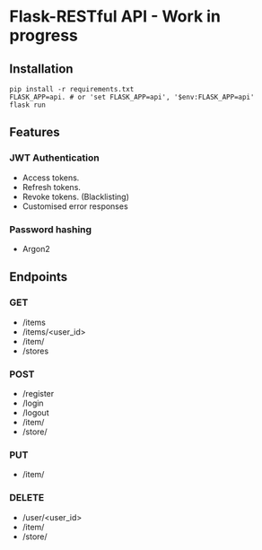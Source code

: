 # Flask-RESTful API - Work in progress

## Installation
```
pip install -r requirements.txt
FLASK_APP=api. # or 'set FLASK_APP=api', '$env:FLASK_APP=api'
flask run
```

## Features

### JWT Authentication
- Access tokens.
- Refresh tokens.
- Revoke tokens. (Blacklisting)
- Customised error responses

### Password hashing
- Argon2

## Endpoints

### GET
   - /items
   - /items/<user_id>
   - /item/<name>
   - /stores
 
### POST
 - /register
 - /login
 - /logout
 - /item/<name>
  - /store/<id>
  
### PUT
- /item/<name>

### DELETE
- /user/<user_id>
- /item/<name>
- /store/<id>
